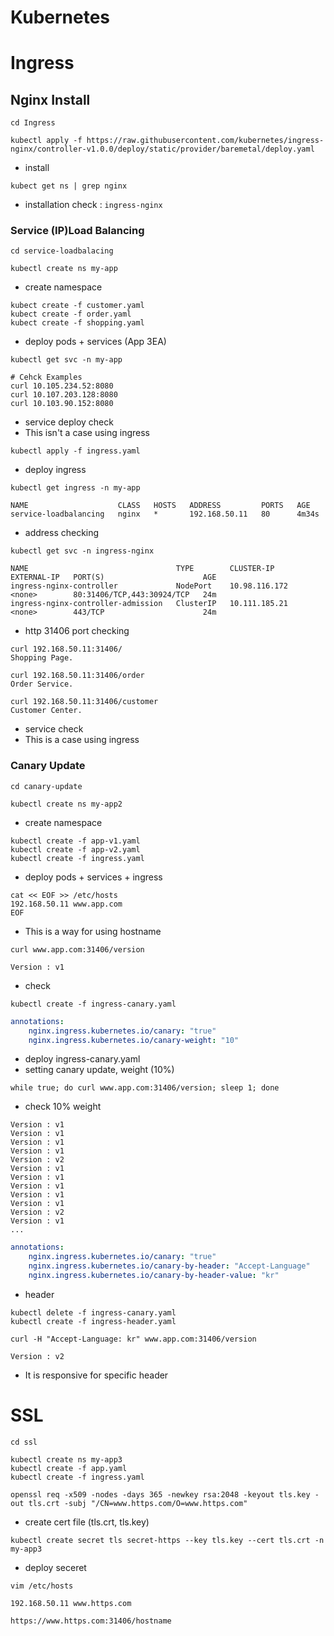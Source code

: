 # Kubernetes

# Ingress
## Nginx Install
```shell
cd Ingress
```

```shell
kubectl apply -f https://raw.githubusercontent.com/kubernetes/ingress-nginx/controller-v1.0.0/deploy/static/provider/baremetal/deploy.yaml
```
- install

```shell
kubect get ns | grep nginx
```
- installation check : ```ingress-nginx```

### Service (IP)Load Balancing
```shell
cd service-loadbalacing
```

```shell
kubectl create ns my-app
```
- create namespace

```shell
kubect create -f customer.yaml
kubect create -f order.yaml
kubect create -f shopping.yaml
```
- deploy pods + services (App 3EA)

```shell
kubectl get svc -n my-app
```
```shell
# Cehck Examples
curl 10.105.234.52:8080
curl 10.107.203.128:8080
curl 10.103.90.152:8080
```
- service deploy check
- This isn't a case using ingress

```shell
kubectl apply -f ingress.yaml
```
- deploy ingress

```shell
kubectl get ingress -n my-app
```
```
NAME                    CLASS   HOSTS   ADDRESS         PORTS   AGE
service-loadbalancing   nginx   *       192.168.50.11   80      4m34s
```
- address checking

```shell
kubectl get svc -n ingress-nginx
```
```
NAME                                 TYPE        CLUSTER-IP      EXTERNAL-IP   PORT(S)                      AGE
ingress-nginx-controller             NodePort    10.98.116.172   <none>        80:31406/TCP,443:30924/TCP   24m
ingress-nginx-controller-admission   ClusterIP   10.111.185.21   <none>        443/TCP                      24m
```
- http 31406 port checking

```shell
curl 192.168.50.11:31406/
Shopping Page.

curl 192.168.50.11:31406/order
Order Service.

curl 192.168.50.11:31406/customer
Customer Center.
```
- service check
- This is a case using ingress

### Canary Update
```shell
cd canary-update
```

```shell
kubectl create ns my-app2
```
- create namespace

```shell
kubectl create -f app-v1.yaml
kubectl create -f app-v2.yaml
kubectl create -f ingress.yaml
```
- deploy pods + services + ingress

```shell
cat << EOF >> /etc/hosts
192.168.50.11 www.app.com
EOF
```
- This is a way for using hostname

```shell
curl www.app.com:31406/version
```
```
Version : v1
```
- check

```shell
kubectl create -f ingress-canary.yaml
```
```yaml
annotations:
    nginx.ingress.kubernetes.io/canary: "true"
    nginx.ingress.kubernetes.io/canary-weight: "10"
```
- deploy ingress-canary.yaml
- setting canary update, weight (10%)

```shell
while true; do curl www.app.com:31406/version; sleep 1; done
```
- check 10% weight

```
Version : v1
Version : v1
Version : v1
Version : v1
Version : v2
Version : v1
Version : v1
Version : v1
Version : v1
Version : v1
Version : v2
Version : v1
...
```

```yaml
annotations:
    nginx.ingress.kubernetes.io/canary: "true"
    nginx.ingress.kubernetes.io/canary-by-header: "Accept-Language"
    nginx.ingress.kubernetes.io/canary-by-header-value: "kr"
```
- header

```shell
kubectl delete -f ingress-canary.yaml
kubectl create -f ingress-header.yaml
```

```shell
curl -H "Accept-Language: kr" www.app.com:31406/version
```
```
Version : v2
```
- It is responsive for specific header

# SSL
```shell
cd ssl
```

```shell
kubectl create ns my-app3
kubectl create -f app.yaml
kubectl create -f ingress.yaml
```

```shell
openssl req -x509 -nodes -days 365 -newkey rsa:2048 -keyout tls.key -out tls.crt -subj "/CN=www.https.com/O=www.https.com"
```
- create cert file (tls.crt, tls.key)

```shell
kubectl create secret tls secret-https --key tls.key --cert tls.crt -n my-app3
```
- deploy seceret

```
vim /etc/hosts

192.168.50.11 www.https.com
```

```
https://www.https.com:31406/hostname
```